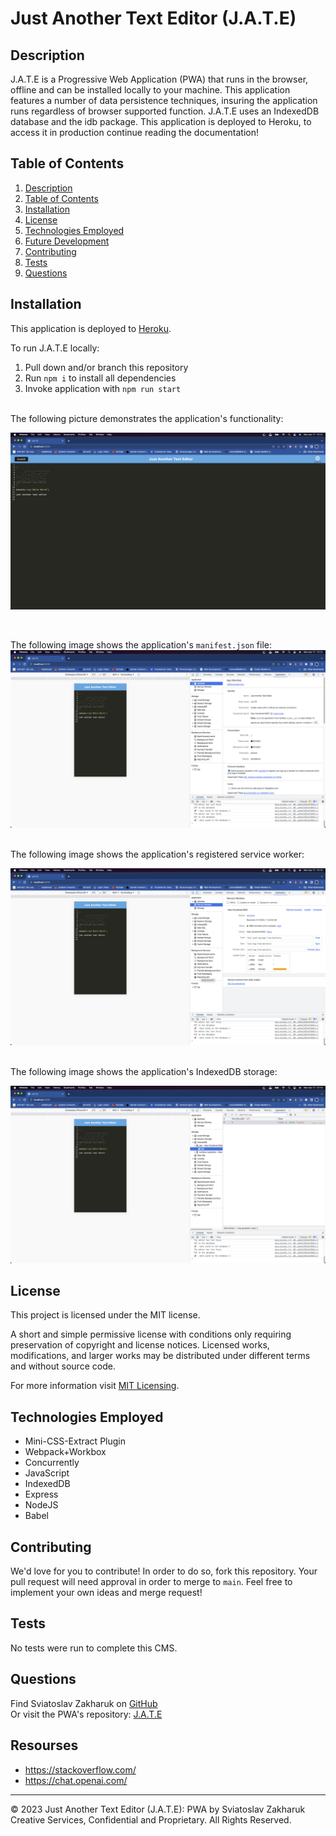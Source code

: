 # Just Another Text Editor (J.A.T.E)

## Description

J.A.T.E is a Progressive Web Application (PWA) that runs in the browser, offline and can be installed locally to your machine. This application features a number of data persistence techniques, insuring the application runs regardless of browser supported function. J.A.T.E uses an IndexedDB database and the idb package. This application is deployed to Heroku, to access it in production continue reading the documentation!

## Table of Contents
1. [Description](#description)
2. [Table of Contents](#table-of-contents)
3. [Installation](#installation)
4. [License](#license)
5. [Technologies Employed](#technologies-employed)
6. [Future Development](#future-development)
7. [Contributing](#contributing)
8. [Tests](#tests)
9. [Questions](#questions)


## Installation
This application is deployed to [Heroku](https://dry-reaches-19767.herokuapp.com/).

To run J.A.T.E locally:

1. Pull down and/or branch this repository
2. Run ```npm i``` to install all dependencies
3. Invoke application with ```npm run start```
</br>
The following picture demonstrates the application's functionality:



![Alt text](Assets/Screenshot%20.png)

</br>

The following image shows the application's ```manifest.json``` file:
![Alt text](Assets/Screenshot%20manifest.png)

</br>
The following image shows the application's registered service worker:

![Alt text](Assets/Screenshot%20service%20worker.png)

</br>
The following image shows the application's IndexedDB storage:

![Alt text](Assets/Screenshot%20IndexedDB%20storage.png)


## License
This project is licensed under the MIT license.

A short and simple permissive license with conditions only requiring preservation of copyright and license notices. Licensed works, modifications, and larger works may be distributed under different terms and without source code.<p/>For more information visit [MIT Licensing](https://choosealicense.com/licenses/mit/).

## Technologies Employed
* Mini-CSS-Extract Plugin
* Webpack+Workbox
* Concurrently
* JavaScript
* IndexedDB
* Express
* NodeJS
* Babel




## Contributing
We'd love for you to contribute! In order to do so, fork this repository. Your pull request will need approval in order to merge to ```main```. Feel free to implement your own ideas and merge request!

## Tests
No tests were run to complete this CMS.

## Questions
Find Sviatoslav Zakharuk on [GitHub](https://github.com/Bunix25)<br/>
Or visit the PWA's repository: [J.A.T.E](https://github.com/Bunix25)

## Resourses
* https://stackoverflow.com/
* https://chat.openai.com/

- - -
© 2023 Just Another Text Editor (J.A.T.E): PWA by Sviatoslav Zakharuk Creative Services, Confidential and Proprietary. All Rights Reserved.
